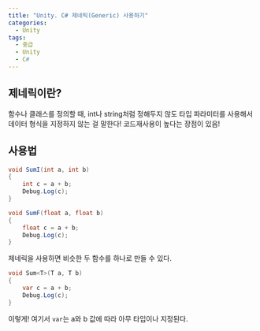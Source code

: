 ```yaml
---
title: "Unity. C# 제네릭(Generic) 사용하기"
categories:
  - Unity
tags:
  - 중급
  - Unity
  - C#
---
```


## 제네릭이란?

함수나 클래스를 정의할 때, int나 string처럼 정해두지 않도 타입 파라미터를 사용해서 데이터 형식을 지정하지 않는 걸 말한다! 코드재사용이 높다는 장점이 있음!

## 사용법

```c#
void SumI(int a, int b)
{
	int c = a + b;
	Debug.Log(c);
}

void SumF(float a, float b)
{
	float c = a + b;
	Debug.Log(c);
}
```

제네릭을 사용하면 비슷한 두 함수를 하나로 만들 수 있다.

```c#
void Sum<T>(T a, T b)
{
	var c = a + b;
	Debug.Log(c);
}
```

이렇게! 여기서 `var`는 a와 b 값에 따라 아무 타입이나 지정된다.